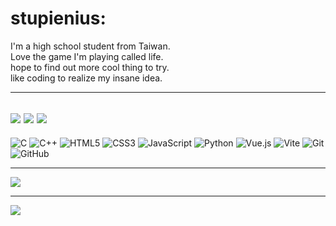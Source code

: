 # stupienius:
I'm a high school student from Taiwan.<br>Love the game I'm playing called life.<br>hope to find out more cool thing to try.<br>like coding to realize my insane idea.<br>

---

![](https://github-readme-streak-stats.herokuapp.com/?user=stupienius&theme=dark&hide_border=false)
![](https://github-readme-stats.vercel.app/api/top-langs/?username=stupienius&theme=dark&hide_border=false&include_all_commits=true&count_private=false&layout=compact)
![](https://github-readme-stats.vercel.app/api?username=stupienius&theme=dark&hide_border=false&include_all_commits=true&count_private=false)
---
![C](https://img.shields.io/badge/c-%2300599C.svg?style=plastic&logo=c&logoColor=white) ![C++](https://img.shields.io/badge/c++-%2300599C.svg?style=plastic&logo=c%2B%2B&logoColor=white) ![HTML5](https://img.shields.io/badge/html5-%23E34F26.svg?style=plastic&logo=html5&logoColor=white) ![CSS3](https://img.shields.io/badge/css3-%231572B6.svg?style=plastic&logo=css3&logoColor=white) ![JavaScript](https://img.shields.io/badge/javascript-%23323330.svg?style=plastic&logo=javascript&logoColor=%23F7DF1E) ![Python](https://img.shields.io/badge/python-3670A0?style=plastic&logo=python&logoColor=ffdd54) ![Vue.js](https://img.shields.io/badge/vue.js-%2335495e.svg?style=plastic&logo=vuedotjs&logoColor=%234FC08D) ![Vite](https://img.shields.io/badge/vite-%23646CFF.svg?style=plastic&logo=vite&logoColor=white) ![Git](https://img.shields.io/badge/git-%23F05033.svg?style=plastic&logo=git&logoColor=white) ![GitHub](https://img.shields.io/badge/github-%23121011.svg?style=plastic&logo=github&logoColor=white)

---

![](https://github-profile-trophy.vercel.app/?username=stupienius&theme=radical&no-frame=false&no-bg=false&margin-w=4)


---
[![](https://visitcount.itsvg.in/api?id=stupienius&icon=2&color=5)](https://visitcount.itsvg.in)

